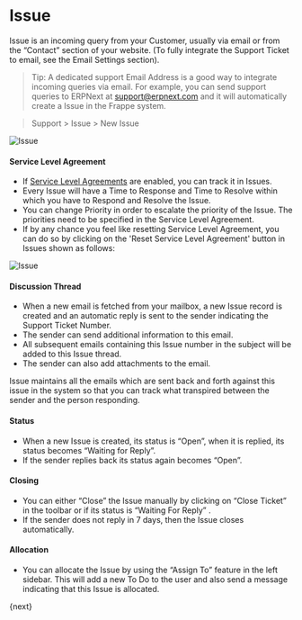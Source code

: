 <!-- add-breadcrumbs -->
# Issue

Issue is an incoming query from your Customer, usually via email or
from the “Contact” section of your website. (To fully integrate the Support
Ticket to email, see the Email Settings section).

> Tip: A dedicated support Email Address is a good way to integrate incoming
queries via email. For example, you can send support queries to ERPNext at
support@erpnext.com and it will automatically create a Issue in the
Frappe system.



> Support > Issue > New Issue

<img class="screenshot" alt="Issue" src="{{docs_base_url}}/assets/img/support/issue.png">

#### Service Level Agreement

- If [Service Level Agreements](/docs/user/manual/en/support/service-level-agreement) are enabled, you can track it in Issues.
- Every Issue will have a Time to Response and Time to Resolve within which you have to Respond and Resolve the Issue.
- You can change Priority in order to escalate the priority of the Issue. The priorities need to be specified in the Service Level Agreement.
- If by any chance you feel like resetting Service Level Agreement, you can do so by clicking on the 'Reset Service Level Agreement' button in Issues shown as follows:

<img class="screenshot" alt="Issue" src="{{docs_base_url}}/assets/img/support/iss.gif">

#### Discussion Thread

- When a new email is fetched from your mailbox, a new Issue record is
created and an automatic reply is sent to the sender indicating the Support
Ticket Number.
- The sender can send additional information to this email.
- All
subsequent emails containing this Issue number in the subject will be
added to this Issue thread.
- The sender can also add attachments to
the email.

Issue maintains all the emails which are sent back and forth against
this issue in the system so that you can track what transpired between the
sender and the person responding.

#### Status

- When a new Issue is created, its status is “Open”, when it is
replied, its status becomes “Waiting for Reply”.
- If the sender replies back
its status again becomes “Open”.

#### Closing

- You can either “Close” the Issue manually by clicking on “Close
Ticket” in the toolbar or if its status is “Waiting For Reply” .
- If the sender
does not reply in 7 days, then the Issue closes automatically.

#### Allocation

- You can allocate the Issue by using the “Assign To” feature in the
left sidebar. This will add a new To Do to the user and also send a message
indicating that this Issue is allocated.

{next}
